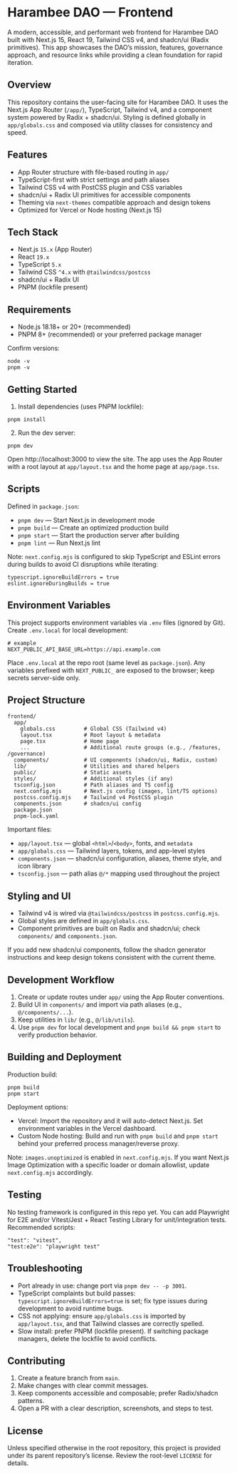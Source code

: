 # Harambee DAO — Frontend

A modern, accessible, and performant web frontend for Harambee DAO built with Next.js 15, React 19, Tailwind CSS v4, and shadcn/ui (Radix primitives). This app showcases the DAO’s mission, features, governance approach, and resource links while providing a clean foundation for rapid iteration.

## Overview

This repository contains the user-facing site for Harambee DAO. It uses the Next.js App Router (`/app/`), TypeScript, Tailwind v4, and a component system powered by Radix + shadcn/ui. Styling is defined globally in `app/globals.css` and composed via utility classes for consistency and speed.

## Features

- App Router structure with file-based routing in `app/`
- TypeScript-first with strict settings and path aliases
- Tailwind CSS v4 with PostCSS plugin and CSS variables
- shadcn/ui + Radix UI primitives for accessible components
- Theming via `next-themes` compatible approach and design tokens
- Optimized for Vercel or Node hosting (Next.js 15)

## Tech Stack

- Next.js `15.x` (App Router)
- React `19.x`
- TypeScript `5.x`
- Tailwind CSS `^4.x` with `@tailwindcss/postcss`
- shadcn/ui + Radix UI
- PNPM (lockfile present)

## Requirements

- Node.js 18.18+ or 20+ (recommended)
- PNPM 8+ (recommended) or your preferred package manager

Confirm versions:

```
node -v
pnpm -v
```

## Getting Started

1) Install dependencies (uses PNPM lockfile):

```
pnpm install
```

2) Run the dev server:

```
pnpm dev
```

Open http://localhost:3000 to view the site. The app uses the App Router with a root layout at `app/layout.tsx` and the home page at `app/page.tsx`.

## Scripts

Defined in `package.json`:

- `pnpm dev` — Start Next.js in development mode
- `pnpm build` — Create an optimized production build
- `pnpm start` — Start the production server after building
- `pnpm lint` — Run Next.js lint

Note: `next.config.mjs` is configured to skip TypeScript and ESLint errors during builds to avoid CI disruptions while iterating:

```
typescript.ignoreBuildErrors = true
eslint.ignoreDuringBuilds = true
```

## Environment Variables

This project supports environment variables via `.env` files (ignored by Git). Create `.env.local` for local development:

```
# example
NEXT_PUBLIC_API_BASE_URL=https://api.example.com
```

Place `.env.local` at the repo root (same level as `package.json`). Any variables prefixed with `NEXT_PUBLIC_` are exposed to the browser; keep secrets server-side only.

## Project Structure

```
frontend/
  app/
    globals.css         # Global CSS (Tailwind v4)
    layout.tsx          # Root layout & metadata
    page.tsx            # Home page
    ...                 # Additional route groups (e.g., /features, /governance)
  components/           # UI components (shadcn/ui, Radix, custom)
  lib/                  # Utilities and shared helpers
  public/               # Static assets
  styles/               # Additional styles (if any)
  tsconfig.json         # Path aliases and TS config
  next.config.mjs       # Next.js config (images, lint/TS options)
  postcss.config.mjs    # Tailwind v4 PostCSS plugin
  components.json       # shadcn/ui config
  package.json
  pnpm-lock.yaml
```

Important files:

- `app/layout.tsx` — global `<html>`/`<body>`, fonts, and `metadata`
- `app/globals.css` — Tailwind layers, tokens, and app-level styles
- `components.json` — shadcn/ui configuration, aliases, theme style, and icon library
- `tsconfig.json` — path alias `@/*` mapping used throughout the project

## Styling and UI

- Tailwind v4 is wired via `@tailwindcss/postcss` in `postcss.config.mjs`.
- Global styles are defined in `app/globals.css`.
- Component primitives are built on Radix and shadcn/ui; check `components/` and `components.json`.

If you add new shadcn/ui components, follow the shadcn generator instructions and keep design tokens consistent with the current theme.

## Development Workflow

1) Create or update routes under `app/` using the App Router conventions.
2) Build UI in `components/` and import via path aliases (e.g., `@/components/...`).
3) Keep utilities in `lib/` (e.g., `@/lib/utils`).
4) Use `pnpm dev` for local development and `pnpm build && pnpm start` to verify production behavior.

## Building and Deployment

Production build:

```
pnpm build
pnpm start
```

Deployment options:

- Vercel: Import the repository and it will auto-detect Next.js. Set environment variables in the Vercel dashboard.
- Custom Node hosting: Build and run with `pnpm build` and `pnpm start` behind your preferred process manager/reverse proxy.

Note: `images.unoptimized` is enabled in `next.config.mjs`. If you want Next.js Image Optimization with a specific loader or domain allowlist, update `next.config.mjs` accordingly.

## Testing

No testing framework is configured in this repo yet. You can add Playwright for E2E and/or Vitest/Jest + React Testing Library for unit/integration tests. Recommended scripts:

```
"test": "vitest",
"test:e2e": "playwright test"
```

## Troubleshooting

- Port already in use: change port via `pnpm dev -- -p 3001`.
- TypeScript complaints but build passes: `typescript.ignoreBuildErrors=true` is set; fix type issues during development to avoid runtime bugs.
- CSS not applying: ensure `app/globals.css` is imported by `app/layout.tsx`, and that Tailwind classes are correctly spelled.
- Slow install: prefer PNPM (lockfile present). If switching package managers, delete the lockfile to avoid conflicts.

## Contributing

1) Create a feature branch from `main`.
2) Make changes with clear commit messages.
3) Keep components accessible and composable; prefer Radix/shadcn patterns.
4) Open a PR with a clear description, screenshots, and steps to test.

## License

Unless specified otherwise in the root repository, this project is provided under its parent repository’s license. Review the root-level `LICENSE` for details.

